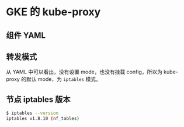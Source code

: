 # GKE 的 kube-proxy

## 组件 YAML

<FileBlock file="vendor/gcloud/kube-proxy.yaml" showLineNumbers />

## 转发模式

从 YAML 中可以看出，没有设置 mode，也没有挂载 config，所以为 kube-proxy 的默认 mode，为 `iptables` 模式。

## 节点 iptables 版本

```bash
$ iptables --version
iptables v1.8.10 (nf_tables)
```
